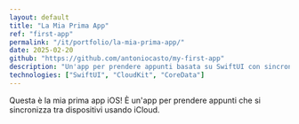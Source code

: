 ```yaml
---
layout: default
title: "La Mia Prima App"
ref: "first-app"
permalink: "/it/portfolio/la-mia-prima-app/"
date: 2025-02-20
github: "https://github.com/antoniocasto/my-first-app"
description: "Un'app per prendere appunti basata su SwiftUI con sincronizzazione iCloud."
technologies: ["SwiftUI", "CloudKit", "CoreData"]
---
```

Questa è la mia prima app iOS! È un'app per prendere appunti che si sincronizza tra dispositivi usando iCloud.